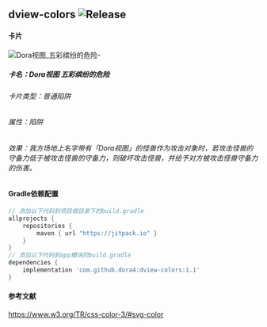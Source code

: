 dview-colors
![Release](https://jitpack.io/v/dora4/dview-colors.svg)
--------------------------------

#### 卡片

![Dora视图_五彩缤纷的危险-](https://github.com/user-attachments/assets/9dad007c-04ec-4c3b-b75e-23dfedb19f84)
##### 卡名：Dora视图 五彩缤纷的危险
###### 卡片类型：普通陷阱
###### 属性：陷阱
###### 效果：我方场地上名字带有「Dora视图」的怪兽作为攻击对象时，若攻击怪兽的守备力低于被攻击怪兽的守备力，则破坏攻击怪兽，并给予对方被攻击怪兽守备力的伤害。

#### Gradle依赖配置

```groovy
// 添加以下代码到项目根目录下的build.gradle
allprojects {
    repositories {
        maven { url "https://jitpack.io" }
    }
}
// 添加以下代码到app模块的build.gradle
dependencies {
    implementation 'com.github.dora4:dview-colors:1.1'
}
```

#### 参考文献

https://www.w3.org/TR/css-color-3/#svg-color
